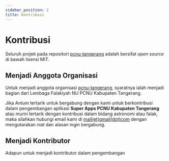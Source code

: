 ```yaml
---
sidebar_position: 2
title: Kontribusi
---
```


# Kontribusi

Seluruh projek pada repositori [pcnu-tangerang](https://github.com/pcnu-tangerang) adalah bersifat _open source_ di bawah lisensi MIT.

## Menjadi Anggota Organisasi

Untuk menjadi anggota organisasi [pcnu-tangerang](https://github.com/pcnu-tangerang), syaratnya ialah menjadi bagian dari Lembaga Falakiyah NU PCNU Kabupaten Tangerang.

Jika Antum tertarik untuk bergabung dengan kami untuk berkontribusi dalam pengembangan aplikasi **Super Apps PCNU Kabupaten Tangerang** atau murni tertarik dengan kontribusi dalam bidang astronomi atau falak, maka silahkan hubungi email kami di [mail(et)gmail(dot)com](mailto:mail@gmail.com) dengan mengutarakan niat dan alasan ingin bergabung.

## Menjadi Kontributor

Adapun untuk menjadi kontributor dalam pengembangan 